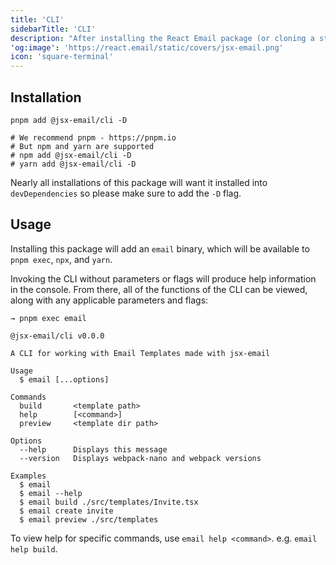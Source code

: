 ```yaml
---
title: 'CLI'
sidebarTitle: 'CLI'
description: "After installing the React Email package (or cloning a starter), you can start using the command line interface (CLI)."
'og:image': 'https://react.email/static/covers/jsx-email.png'
icon: 'square-terminal'
---
```


## Installation

```shell
pnpm add @jsx-email/cli -D

# We recommend pnpm - https://pnpm.io
# But npm and yarn are supported
# npm add @jsx-email/cli -D
# yarn add @jsx-email/cli -D
```

Nearly all installations of this package will want it installed into `devDependencies` so please make sure to add the `-D` flag.

## Usage

Installing this package will add an `email` binary, which will be available to `pnpm exec`, `npx`, and `yarn`.

Invoking the CLI without parameters or flags will produce help information in the console. From there, all of the functions of the CLI can be viewed, along with any applicable parameters and flags:

```console
→ pnpm exec email

@jsx-email/cli v0.0.0

A CLI for working with Email Templates made with jsx-email

Usage
  $ email [...options]

Commands
  build       <template path>
  help        [<command>]
  preview     <template dir path>

Options
  --help      Displays this message
  --version   Displays webpack-nano and webpack versions

Examples
  $ email
  $ email --help
  $ email build ./src/templates/Invite.tsx
  $ email create invite
  $ email preview ./src/templates
```

To view help for specific commands, use `email help <command>`. e.g. `email help build`.
